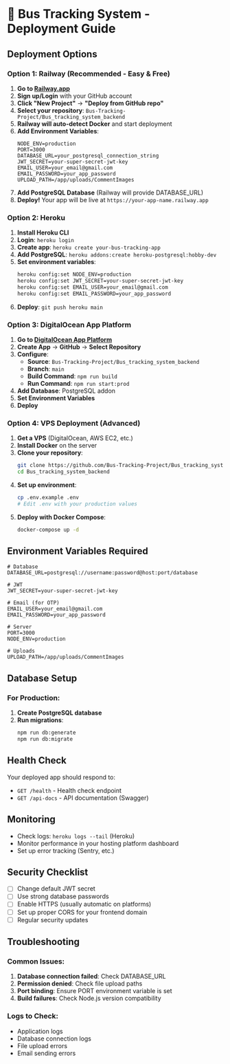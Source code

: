 # 🚀 Bus Tracking System - Deployment Guide

## Deployment Options

### Option 1: Railway (Recommended - Easy & Free)

1. **Go to [Railway.app](https://railway.app)**
2. **Sign up/Login** with your GitHub account
3. **Click "New Project"** → **"Deploy from GitHub repo"**
4. **Select your repository**: `Bus-Tracking-Project/Bus_tracking_system_backend`
5. **Railway will auto-detect Docker** and start deployment
6. **Add Environment Variables**:
   ```
   NODE_ENV=production
   PORT=3000
   DATABASE_URL=your_postgresql_connection_string
   JWT_SECRET=your-super-secret-jwt-key
   EMAIL_USER=your_email@gmail.com
   EMAIL_PASSWORD=your_app_password
   UPLOAD_PATH=/app/uploads/CommentImages
   ```
7. **Add PostgreSQL Database** (Railway will provide DATABASE_URL)
8. **Deploy!** Your app will be live at `https://your-app-name.railway.app`

### Option 2: Heroku

1. **Install Heroku CLI**
2. **Login**: `heroku login`
3. **Create app**: `heroku create your-bus-tracking-app`
4. **Add PostgreSQL**: `heroku addons:create heroku-postgresql:hobby-dev`
5. **Set environment variables**:
   ```bash
   heroku config:set NODE_ENV=production
   heroku config:set JWT_SECRET=your-super-secret-jwt-key
   heroku config:set EMAIL_USER=your_email@gmail.com
   heroku config:set EMAIL_PASSWORD=your_app_password
   ```
6. **Deploy**: `git push heroku main`

### Option 3: DigitalOcean App Platform

1. **Go to [DigitalOcean App Platform](https://cloud.digitalocean.com/apps)**
2. **Create App** → **GitHub** → **Select Repository**
3. **Configure**:
   - **Source**: `Bus-Tracking-Project/Bus_tracking_system_backend`
   - **Branch**: `main`
   - **Build Command**: `npm run build`
   - **Run Command**: `npm run start:prod`
4. **Add Database**: PostgreSQL addon
5. **Set Environment Variables**
6. **Deploy**

### Option 4: VPS Deployment (Advanced)

1. **Get a VPS** (DigitalOcean, AWS EC2, etc.)
2. **Install Docker** on the server
3. **Clone your repository**:
   ```bash
   git clone https://github.com/Bus-Tracking-Project/Bus_tracking_system_backend.git
   cd Bus_tracking_system_backend
   ```
4. **Set up environment**:
   ```bash
   cp .env.example .env
   # Edit .env with your production values
   ```
5. **Deploy with Docker Compose**:
   ```bash
   docker-compose up -d
   ```

## Environment Variables Required

```env
# Database
DATABASE_URL=postgresql://username:password@host:port/database

# JWT
JWT_SECRET=your-super-secret-jwt-key

# Email (for OTP)
EMAIL_USER=your_email@gmail.com
EMAIL_PASSWORD=your_app_password

# Server
PORT=3000
NODE_ENV=production

# Uploads
UPLOAD_PATH=/app/uploads/CommentImages
```

## Database Setup

### For Production:
1. **Create PostgreSQL database**
2. **Run migrations**:
   ```bash
   npm run db:generate
   npm run db:migrate
   ```

## Health Check

Your deployed app should respond to:
- `GET /health` - Health check endpoint
- `GET /api-docs` - API documentation (Swagger)

## Monitoring

- Check logs: `heroku logs --tail` (Heroku)
- Monitor performance in your hosting platform dashboard
- Set up error tracking (Sentry, etc.)

## Security Checklist

- [ ] Change default JWT secret
- [ ] Use strong database passwords
- [ ] Enable HTTPS (usually automatic on platforms)
- [ ] Set up proper CORS for your frontend domain
- [ ] Regular security updates

## Troubleshooting

### Common Issues:
1. **Database connection failed**: Check DATABASE_URL
2. **Permission denied**: Check file upload paths
3. **Port binding**: Ensure PORT environment variable is set
4. **Build failures**: Check Node.js version compatibility

### Logs to Check:
- Application logs
- Database connection logs
- File upload errors
- Email sending errors
